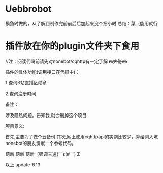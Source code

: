 # Uebbrobot

 摸鱼时做的，从了解到制作完前前后后加起来没个把小时 总结：菜（能用就行

 插件放在你的plugin文件夹下食用
 ====
 
//注：阅读代码前请先对nonebot/cqhttp有一定了解
<del>rc大佬nb</del>


插件的具体功能(调用接口在代码中)：


1.查询B站直播区勋章

2.查询注册时间

备注：

涉及隐私问题。告知我,就会删掉这个项目

项目意义:

首先,主要为了做个云备份.其次,网上使用cqhttpapi的实例比较少，算给刚入坑nonebot的朋友贡献一个参考代码。

萌新 萌新 萌新（强调三遍(￣ε(#￣) Σ


以上 update-6.13
